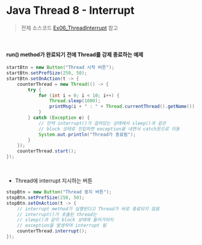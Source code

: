 # Java Thread 8 - Interrupt

> 전체 소스코드 [Ex06_ThreadInterrupt](https://github.com/5dddddo/java/blob/master/0822_Java_SE_programming/Ex06_ThreadInterrupt.java) 참고

<br>

#### run() method가 완료되기 전에 Thread를 강제 종료하는 예제

``` java
startBtn = new Button("Thread 시작 버튼");
startBtn.setPrefSize(250, 50);
startBtn.setOnAction(t -> {
    counterThread = new Thread(() -> {
        try {
            for (int i = 0; i < 10; i++) {
                Thread.sleep(1000);
                printMsg(i + " : " + Thread.currentThread().getName());
            }
        } catch (Exception e) {
            // 만약 interrupt()가 걸려있는 상태에서 sleep()과 같은
            // block 상태로 진입하면 exception을 내면서 catch문으로 이동
            System.out.println("Thread가 종료됨");
        }
    });
    counterThread.start();
});
```

<br>

- Thread에 interrupt 지시하는 버튼

``` java
stopBtn = new Button("Thread 중지 버튼");
stopBtn.setPrefSize(250, 50);
stopBtn.setOnAction(t -> {
    // interrupt method가 실행된다고 Thread가 바로 종료되지 않음
    // interrupt()가 호출된 thread는
    // sleep()과 같이 block 상태에 들어가야지
    // exception을 발생하며 interrupt 됨
    counterThread.interrupt();
});
```

